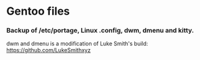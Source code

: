 # Gentoo files
### Backup of /etc/portage, Linux .config, dwm, dmenu and kitty.
dwm and dmenu is a modification of Luke Smith's build: https://github.com/LukeSmithxyz
